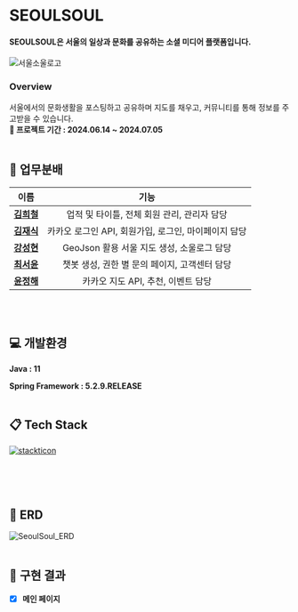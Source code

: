 # SEOULSOUL
#### SEOULSOUL은 서울의 일상과 문화를 공유하는 소셜 미디어 플랫폼입니다.
![서울소울로고](https://github.com/yoonjunghae/spring/assets/126676367/823ee727-e95f-4fa4-ac02-1fe482d4680a)



### Overview
서울에서의 문화생활을 포스팅하고 공유하며 지도를 채우고, 커뮤니티를 통해 정보를 주고받을 수 있습니다.
<br>**📆 프로젝트 기간 : 2024.06.14 ~ 2024.07.05**
<br><br>
## 🙂 업무분배 
|**이름**|**기능**|
|:---:|:---:|
|**[김희철](https://github.com/KHC0618)**|업적 및 타이틀, 전체 회원 관리, 관리자 담당|
|**[김재식](https://github.com/agak4)**|카카오 로그인 API, 회원가입, 로그인, 마이페이지 담당|
|**[강성현](https://github.com/seonghyoi)**|GeoJson 활용 서울 지도 생성, 소울로그 담당|
|**[최서윤](https://github.com/seo-yun-choi)**|챗봇 생성, 권한 별 문의 페이지, 고객센터 담당|
|**[윤정해](https://github.com/yoonjunghae)**|카카오 지도 API, 추천, 이벤트 담당|

<br><br>
## 💻 개발환경
**Java : 11**

**Spring Framework : 5.2.9.RELEASE**
<br><br>

## 📋 Tech Stack
[![stackticon](https://firebasestorage.googleapis.com/v0/b/stackticon-81399.appspot.com/o/images%2F1720017682582?alt=media&token=82ba5a41-9061-4964-88ff-8b9f112f3490)](https://github.com/msdio/stackticon)

<br><br><br>
## 📝 ERD
![SeoulSoul_ERD](https://github.com/yoonjunghae/spring/assets/126676367/0f335df0-928d-437f-9590-15b063abe98c)
<br><br>
## 🎯 구현 결과
- [X] **메인 페이지**

